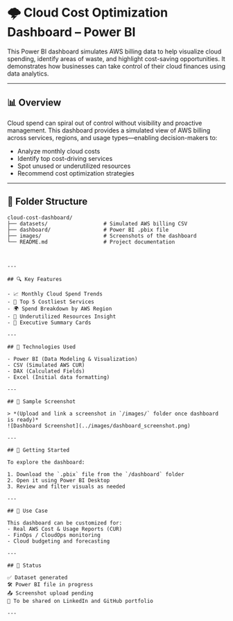# 🌩️ Cloud Cost Optimization Dashboard – Power BI

This Power BI dashboard simulates AWS billing data to help visualize cloud spending, identify areas of waste, and highlight cost-saving opportunities. It demonstrates how businesses can take control of their cloud finances using data analytics.

---

## 📊 Overview

Cloud spend can spiral out of control without visibility and proactive management. This dashboard provides a simulated view of AWS billing across services, regions, and usage types—enabling decision-makers to:

- Analyze monthly cloud costs
- Identify top cost-driving services
- Spot unused or underutilized resources
- Recommend cost optimization strategies

---

## 📁 Folder Structure
```text
cloud-cost-dashboard/
├── datasets/                  # Simulated AWS billing CSV
├── dashboard/                 # Power BI .pbix file
├── images/                    # Screenshots of the dashboard
└── README.md                  # Project documentation



---

## 🔍 Key Features

- 📈 Monthly Cloud Spend Trends
- 📌 Top 5 Costliest Services
- 🌍 Spend Breakdown by AWS Region
- 🧠 Underutilized Resources Insight
- 📑 Executive Summary Cards

---

## 🧰 Technologies Used

- Power BI (Data Modeling & Visualization)
- CSV (Simulated AWS CUR)
- DAX (Calculated Fields)
- Excel (Initial data formatting)

---

## 📝 Sample Screenshot

> *(Upload and link a screenshot in `/images/` folder once dashboard is ready)*  
![Dashboard Screenshot](../images/dashboard_screenshot.png)

---

## 🚀 Getting Started

To explore the dashboard:

1. Download the `.pbix` file from the `/dashboard` folder
2. Open it using Power BI Desktop
3. Review and filter visuals as needed

---

## 📎 Use Case

This dashboard can be customized for:
- Real AWS Cost & Usage Reports (CUR)
- FinOps / CloudOps monitoring
- Cloud budgeting and forecasting

---

## 📌 Status

✅ Dataset generated  
🛠️ Power BI file in progress  
📤 Screenshot upload pending  
🔗 To be shared on LinkedIn and GitHub portfolio

---
